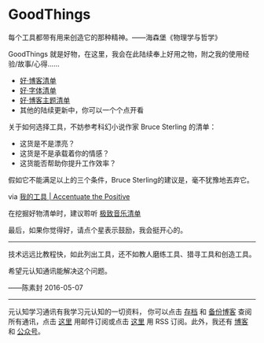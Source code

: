 # GoodThings

每个工具都带有用来创造它的那种精神。——海森堡《物理学与哲学》

GoodThings 就是好物，在这里，我会在此陆续奉上好用之物，附之我的使用经验/故事/心得……

- [好·博客清单](https://github.com/cnfeat/GoodThingList/blob/master/GoodBlogList.md)
- [好·字体清单](https://github.com/cnfeat/GoodThingList/blob/master/GoodFontList.md)
- [好·博客主题清单](https://github.com/cnfeat/GoodThingList/blob/master/GoodJekyllBlogList.md)
- 其他的陆续更新中，你可以一个个点开看

关于如何选择工具，不妨参考科幻小说作家 Bruce Sterling 的清单：

- 这货是不是漂亮？
- 这货是不是承载着你的情感？
- 这货能否帮助你提升工作效率？

假如它不能满足以上的三个条件，Bruce Sterling的建议是，毫不犹豫地丟弃它。

via [我的工具 | Accentuate the Positive](http://www.tonyyet.com/tools)

在挖掘好物清单时，建议聆听 [极致音乐清单](http://www.xiami.com/search/album/?spm=a1z1s.3521865.23309985.3.eDI0b6&key=The+Essential+Masterpieces)


最后，如果你觉得好，请点个星表示鼓励，我会挺开心的。

----

技术远远比教程快，如此列出工具，还不如教人磨练工具、猎寻工具和创造工具。

希望元认知通讯能解决这个问题。

——陈素封 2016-05-07 


----
元认知学习通讯有我学习元认知的一切资料， 你可以点击 [存档](http://tinyletter.com/cnfeat/archive) 和 [备份博客](mesule.com) 查阅所有通讯，点击 [这里](http://tinyletter.com/cnfeat) 用邮件订阅或点击  [这里](http://mesule.com/) 用 RSS 订阅。此外，我还有 [博客](cnfeat.com) 和 [公众号](http://t.cn/RGaif2N)。